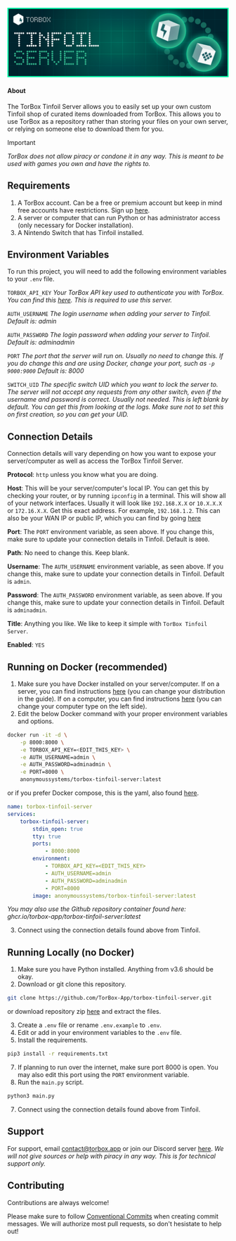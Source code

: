 ![Logo](https://raw.githubusercontent.com/TorBox-App/torbox-tinfoil-server/main/assets/header.png)


#### About

The TorBox Tinfoil Server allows you to easily set up your own custom Tinfoil shop of curated items downloaded from TorBox. This allows you to use TorBox as a repository rather than storing your files on your own server, or relying on someone else to download them for you. 

> [!IMPORTANT]
> *TorBox does not allow piracy or condone it in any way. This is meant to be used with games you own and have the rights to.*



## Requirements
1. A TorBox account. Can be a free or premium account but keep in mind free accounts have restrictions. Sign up [here](https://torbox.app).
2. A server or computer that can run Python or has administrator access (only necessary for Docker installation).
3. A Nintendo Switch that has Tinfoil installed.



## Environment Variables

To run this project, you will need to add the following environment variables to your `.env` file.

`TORBOX_API_KEY` *Your TorBox API key used to authenticate you with TorBox. You can find this [here](https://torbox.app/settings). This is required to use this server.*

`AUTH_USERNAME` *The login username when adding your server to Tinfoil. Default is: admin*

`AUTH_PASSWORD` *The login password when adding your server to Tinfoil. Default is: adminadmin*

`PORT` *The port that the server will run on. Usually no need to change this. If you do change this and are using Docker, change your port, such as `-p 9000:9000` Default is: 8000*

`SWITCH_UID` *The specific switch UID which you want to lock the server to. The server will not accept any requests from any other switch, even if the username and password is correct. Usually not needed. This is left blank by default. You can get this from looking at the logs. Make sure not to set this on first creation, so you can get your UID.*



## Connection Details
Connection details will vary depending on how you want to expose your server/computer as well as access the TorBox Tinfoil Server.

**Protocol**: `http` unless you know what you are doing.

**Host**: This will be your server/computer's local IP. You can get this by checking your router, or by running `ipconfig` in a terminal. This will show all of your network interfaces. Usually it will look like `192.168.X.X` or `10.X.X.X` or `172.16.X.X`. Get this exact address. For example, `192.168.1.2`. This can also be your WAN IP or public IP, which you can find by going [here](http://ifconfig.io/)

**Port**: The `PORT` environment variable, as seen above. If you change this, make sure to update your connection details in Tinfoil. Default is `8000`.

**Path**: No need to change this. Keep blank.

**Username**: The `AUTH_USERNAME` environment variable, as seen above. If you change this, make sure to update your connection details in Tinfoil. Default is `admin`.

**Password**: The `AUTH_PASSWORD` environment variable, as seen above. If you change this, make sure to update your connection details in Tinfoil. Default is `adminadmin`.

**Title**: Anything you like. We like to keep it simple with `TorBox Tinfoil Server`.

**Enabled**: `YES`



## Running on Docker (recommended)
1. Make sure you have Docker installed on your server/computer. If on a server, you can find instructions [here](https://www.digitalocean.com/community/tutorials/how-to-install-and-use-docker-on-ubuntu-22-04) (you can change your distribution in the guide). If on a computer, you can find instructions [here](https://docs.docker.com/desktop/install/windows-install/) (you can change your computer type on the left side).
2. Edit the below Docker command with your proper environment variables and options.
```bash
docker run -it -d \
    -p 8000:8000 \
    -e TORBOX_API_KEY=<EDIT_THIS_KEY> \
    -e AUTH_USERNAME=admin \
    -e AUTH_PASSWORD=adminadmin \
    -e PORT=8000 \
    anonymoussystems/torbox-tinfoil-server:latest
```
or if you prefer Docker compose, this is the yaml, also found [here](https://github.com/TorBox-App/torbox-tinfoil-server/blob/main/docker-compose.yml).
```yml
name: torbox-tinfoil-server
services:
    torbox-tinfoil-server:
        stdin_open: true
        tty: true
        ports:
            - 8000:8000
        environment:
            - TORBOX_API_KEY=<EDIT_THIS_KEY>
            - AUTH_USERNAME=admin
            - AUTH_PASSWORD=adminadmin
            - PORT=8000
        image: anonymoussystems/torbox-tinfoil-server:latest
```
*You may also use the Github repository container found here: ghcr.io/torbox-app/torbox-tinfoil-server:latest*

3. Connect using the connection details found above from Tinfoil.




## Running Locally (no Docker)
1. Make sure you have Python installed. Anything from v3.6 should be okay.
2. Download or git clone this repository.
```bash
git clone https://github.com/TorBox-App/torbox-tinfoil-server.git
```
or download repository zip [here](https://github.com/TorBox-App/torbox-tinfoil-server/archive/refs/heads/main.zip) and extract the files.

3. Create a `.env` file or rename `.env.example` to `.env`.
4. Edit or add in your environment variables to the `.env` file.
5. Install the requirements.
```bash
pip3 install -r requirements.txt
```
7. If planning to run over the internet, make sure port 8000 is open. You may also edit this port using the `PORT` environment variable.
8. Run the `main.py` script.
```bash
python3 main.py
```
7. Connect using the connection details found above from Tinfoil.



## Support

For support, email contact@torbox.app or join our Discord server [here](https://join-discord.torbox.app). *We will not give sources or help with piracy in any way. This is for technical support only.*



## Contributing

Contributions are always welcome!

Please make sure to follow [Conventional Commits](https://conventionalcommits.org/) when creating commit messages. We will authorize most pull requests, so don't hesistate to help out!

